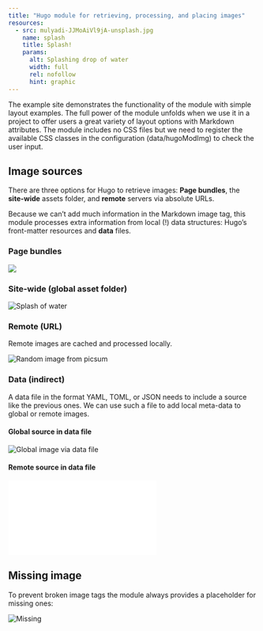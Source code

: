 ```yaml
---
title: "Hugo module for retrieving, processing, and placing images"
resources:
  - src: mulyadi-JJMoAiVl9jA-unsplash.jpg
    name: splash
    title: Splash!
    params:
      alt: Splashing drop of water
      width: full
      rel: nofollow
      hint: graphic
---
```


The example site demonstrates the functionality of the module with simple layout examples. The full power of the module unfolds when we use it in a project to offer users a great variety of layout options with Markdown attributes. The module includes no CSS files but we need to register the available CSS classes in the configuration (data/hugoModImg) to check the user input.

## Image sources

There are three options for Hugo to retrieve images: **Page bundles**, the **site-wide** assets folder, and **remote** servers via absolute URLs.

Because we can’t add much information in the Markdown image tag, this module processes extra information from local (!) data structures: Hugo’s front-matter resources and **data** files.

### Page bundles

![](splash)

### Site-wide (global asset folder)

![Splash of water](erda-estremera-eMX1aIAp9Nw-unsplash.jpg)

### Remote (URL)

Remote images are cached and processed locally.

![Random image from picsum](https://picsum.photos/1200/500)

### Data (indirect)

A data file in the format YAML, TOML, or JSON needs to include a source like the previous ones. We can use such a file to add local meta-data to global or remote images.

#### Global source in data file

![Global image via data file](global.yaml)

#### Remote source in data file

![Remote image via data file](remote.json)

## Missing image

To prevent broken image tags the module always provides a placeholder for missing ones:

![Missing](missing.jpg)